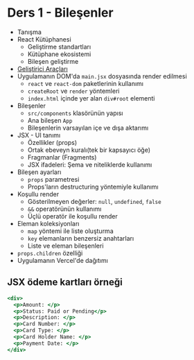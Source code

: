 # Ders 1 - Bileşenler

- Tanışma
- React Kütüphanesi
  - Geliştirme standartları
  - Kütüphane ekosistemi
  - Bileşen geliştirme
- [Geliştirici Araçları](https://react.dev/learn/react-developer-tools#browser-extension)
- Uygulamanın DOM'da `main.jsx` dosyasında render edilmesi
  - `react` ve `react-dom` paketlerinin kullanımı
  - `createRoot` ve `render` yöntemleri
  - `index.html` içinde yer alan `div#root` elementi
- Bileşenler
  - `src/components` klasörünün yapısı
  - Ana bileşen `App`
  - Bileşenlerin varsayılan içe ve dışa aktarımı
- JSX - UI tanımı
  - Özellikler (props)
  - Ortak ebeveyn kuralı(tek bir kapsayıcı öğe)
  - Fragmanlar (Fragments)
  - JSX ifadeleri: Şema ve niteliklerde kullanımı
- Bileşen ayarları
  - `props` parametresi
  - Props'ların destructuring yöntemiyle kullanımı
- Koşullu render
  - Gösterilmeyen değerler: `null`, `undefined`, `false`
  - `&&` operatörünün kullanımı
  - Üçlü operatör ile koşullu render
- Eleman koleksiyonları
  - `map` yöntemi ile liste oluşturma
  - `key` elemanların benzersiz anahtarları
  - Liste ve eleman bileşenleri
- `props.children` özelliği
- Uygulamanın Vercel'de dağıtımı

## JSX ödeme kartları örneği

```jsx
<div>
  <p>Amount: </p>
  <p>Status: Paid or Pending</p>
  <p>Description: </p>
  <p>Card Number: </p>
  <p>Card Type: </p>
  <p>Card Holder Name: </p>
  <p>Payment Date: </p>
</div>
```
